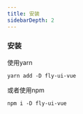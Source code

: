```yaml
---
title: 安装
sidebarDepth: 2
---
```



### 安装

使用yarn

```md
yarn add -D fly-ui-vue
```

或者使用npm

```md
npm i -D fly-ui-vue
```

<!-- 也可以使用script引入

```js
<script src="https://unpkg.com/fly-ui-vue/dist/flyVue.common.js"></script>
<link href="https://unpkg.com/fly-ui-vue/dist/flyVue.css"></link>
``` -->
